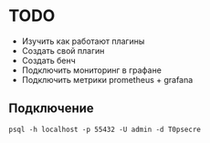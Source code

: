# TODO

- Изучить как работают плагины
- Создать свой плагин
- Создать бенч
- Подключить мониторинг в графане
- Подключить метрики prometheus + grafana

## Подключение

```
psql -h localhost -p 55432 -U admin -d T0psecre
```
